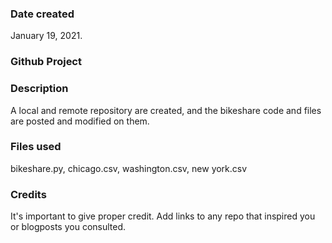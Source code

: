 ### Date created
January 19, 2021. 

### Github Project 
### Description

A local and remote repository are created, and the bikeshare code and files are posted and modified on them. 

### Files used
bikeshare.py, chicago.csv, washington.csv, new york.csv 

### Credits
It's important to give proper credit. Add links to any repo that inspired you or blogposts you consulted.

